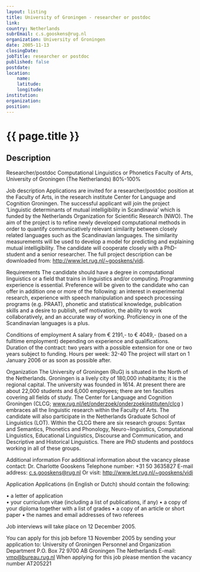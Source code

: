 ```yaml
---
layout: listing
title: University of Groningen - researcher or postdoc
link:
country: Netherlands
subrEmail: c.s.gooskens@rug.nl
organization: University of Groningen 
date: 2005-11-13
closingDate: 
jobTitle: researcher or postdoc
published: false
postdate:
location:
    name: 
    latitude: 
    longitude: 
institution: 
organization: 
position: 
--- 
```



# {{ page.title }}

## Description





<p>Researcher/postdoc Computational Linguistics or Phonetics
Faculty of Arts, University of Groningen (The Netherlands)
80%-100%

Job description
Applications are invited for a researcher/postdoc position at the Faculty of Arts, in the research institute Center for Language and Cognition Groningen. The successful applicant will join the project ‘Linguistic determinants of mutual intelligibility in Scandinavia’ which is funded by the Netherlands Organization for Scientific Research (NWO). The aim of the project is to refine newly developed computational methods in order to quantify communicatively relevant similarity between closely related languages such as the Scandinavian languages. The similarity measurements will be used to develop a model for predicting and explaining mutual intelligibility. The candidate will cooperate closely with a PhD-student and a senior researcher. The full project description can be downloaded from: http://www.let.rug.nl/~gooskens/vidi. 

Requirements
The candidate should have a degree in computational linguistics or a field that trains in linguistics and/or computing. Programming experience is essential. Preference will be given to the candidate who can offer in addition one or more of the following: an interest in experimental research, experience with speech manipulation and speech processing programs (e.g. PRAAT), phonetic and statistical knowledge, publication skills and a desire to publish, self motivation, the ability to work collaboratively, and an accurate way of working. Proficiency in one of the Scandinavian languages is a plus.

Conditions of employment
A salary from € 2191,- to € 4049,-  (based on a fulltime employment) depending on experience and qualifications.  
Duration of the contract: two years with a possible extension for one or two years subject to funding.
Hours per week: 32-40
The project will start on 1 January 2006 or as soon as possible after.

Organization
The University of Groningen (RuG) is situated in the North of the Netherlands. Groningen is a lively city of 180,000 inhabitants; it is the regional capital. The university was founded in 1614. At present there are about 22,000 students and 6,000 employees; there are ten faculties covering all fields of study. The Center for Language and Cognition Groningen (CLCG; www.rug.nl/let/onderzoek/onderzoekinstituten/clcg )
embraces all the linguistic research within the Faculty of Arts. The candidate will also participate in the Netherlands Graduate School of Linguistics (LOT). Within the CLCG there are six research groups: Syntax and Semantics, Phonetics and Phonology, Neuro¬linguistics, Computational Linguistics, Educational Linguistics, Discourse and Communication, and Descriptive and Historical Linguistics. There are PhD students and postdocs working in all of these groups. 

Additional information
For additional information about the vacancy please contact:
Dr. Charlotte Gooskens
Telephone number: +31 50 3635827
E-mail address: c.s.gooskens@rug.nl
Or visit: http://www.let.rug.nl/~gooskens/vidi 

Application
Applications (in English or Dutch) should contain the following:

•	a letter of application  
•	your curriculum vitae (including a list of publications, if any)
•	a copy of your diploma together with a list of grades 
•	a copy of an article or short paper 
•	the names and email addresses of two referees 

Job interviews will take place on 12 December 2005.

You can apply for this job before 13 November 2005 by sending your application to:
University of Groningen
Personnel and Organization Department
P.O. Box 72
9700 AB Groningen
The Netherlands
E-mail: vmp@bureau.rug.nl
When applying for this job please  mention the vacancy number AT205221 

</p>

